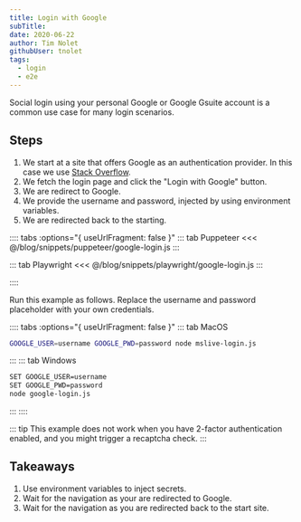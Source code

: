 ```yaml
---
title: Login with Google
subTitle: 
date: 2020-06-22
author: Tim Nolet
githubUser: tnolet
tags: 
  - login
  - e2e
---
```


Social login using your personal Google or Google Gsuite account is a common use case for many login scenarios.

## Steps

1. We start at a site that offers Google as an authentication provider. In this case we use [Stack Overflow](https://stackoverflow.com/).
2. We fetch the login page and click the "Login with Google" button.
3. We are redirect to Google.
4. We provide the username and password, injected by using environment variables.
5. We are redirected back to the starting.

<!-- more -->

:::: tabs :options="{ useUrlFragment: false }"
::: tab Puppeteer 
<<< @/blog/snippets/puppeteer/google-login.js
:::

::: tab Playwright
<<< @/blog/snippets/playwright/google-login.js
:::

::::

Run this example as follows. Replace the username and password placeholder with your own credentials.

:::: tabs :options="{ useUrlFragment: false }"
::: tab MacOS
```sh
GOOGLE_USER=username GOOGLE_PWD=password node mslive-login.js
```
:::
::: tab Windows
```sh
SET GOOGLE_USER=username
SET GOOGLE_PWD=password
node google-login.js
```
:::
::::

::: tip
This example does not work when you have 2-factor authentication enabled, and you might trigger a recaptcha check.
:::

## Takeaways

1. Use environment variables to inject secrets.
2. Wait for the navigation as your are redirected to Google.
3. Wait for the navigation as you are redirected back to the start site.






